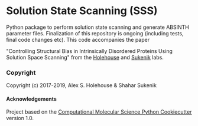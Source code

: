 Solution State Scanning (SSS)
==============================
Python package to perform solution state scanning and generate ABSINTH parameter files. Finalization of this repository is ongoing (including tests, final code changes etc). This code accompanies the paper

"Controlling Structural Bias in Intrinsically Disordered Proteins Using Solution Space Scanning" from the [Holehouse](http://holehouselab.com) and [Sukenik](http://sukeniklab.com) labs. 


### Copyright

Copyright (c) 2017-2019, Alex S. Holehouse & Shahar Sukenik


#### Acknowledgements
 
Project based on the 
[Computational Molecular Science Python Cookiecutter](https://github.com/molssi/cookiecutter-cms) version 1.0.
